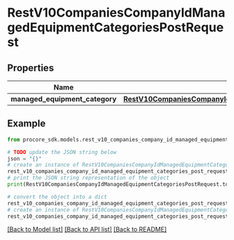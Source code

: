 # RestV10CompaniesCompanyIdManagedEquipmentCategoriesPostRequest


## Properties

Name | Type | Description | Notes
------------ | ------------- | ------------- | -------------
**managed_equipment_category** | [**RestV10CompaniesCompanyIdManagedEquipmentCategoriesPostRequestManagedEquipmentCategory**](RestV10CompaniesCompanyIdManagedEquipmentCategoriesPostRequestManagedEquipmentCategory.md) |  | 

## Example

```python
from procore_sdk.models.rest_v10_companies_company_id_managed_equipment_categories_post_request import RestV10CompaniesCompanyIdManagedEquipmentCategoriesPostRequest

# TODO update the JSON string below
json = "{}"
# create an instance of RestV10CompaniesCompanyIdManagedEquipmentCategoriesPostRequest from a JSON string
rest_v10_companies_company_id_managed_equipment_categories_post_request_instance = RestV10CompaniesCompanyIdManagedEquipmentCategoriesPostRequest.from_json(json)
# print the JSON string representation of the object
print(RestV10CompaniesCompanyIdManagedEquipmentCategoriesPostRequest.to_json())

# convert the object into a dict
rest_v10_companies_company_id_managed_equipment_categories_post_request_dict = rest_v10_companies_company_id_managed_equipment_categories_post_request_instance.to_dict()
# create an instance of RestV10CompaniesCompanyIdManagedEquipmentCategoriesPostRequest from a dict
rest_v10_companies_company_id_managed_equipment_categories_post_request_from_dict = RestV10CompaniesCompanyIdManagedEquipmentCategoriesPostRequest.from_dict(rest_v10_companies_company_id_managed_equipment_categories_post_request_dict)
```
[[Back to Model list]](../README.md#documentation-for-models) [[Back to API list]](../README.md#documentation-for-api-endpoints) [[Back to README]](../README.md)


